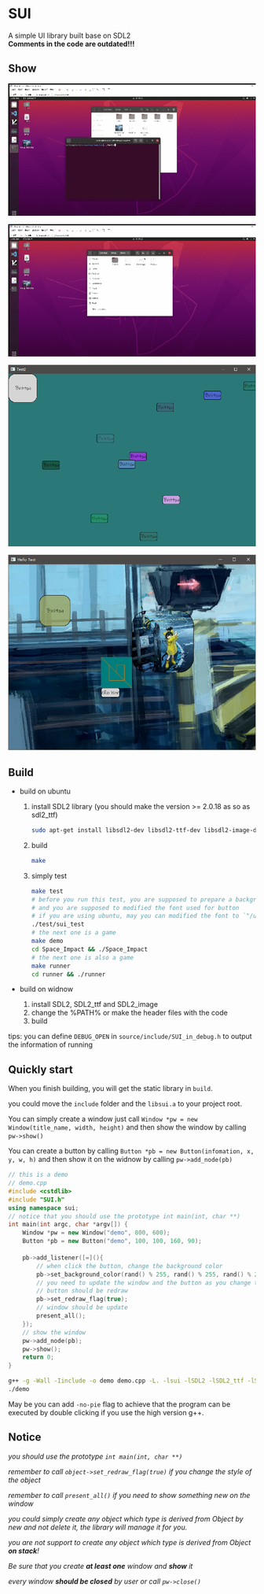 # SUI

A simple UI library built base on SDL2  
**Comments in the code are outdated!!!**

## Show

![ubuntu run test](https://github.com/ChenCgj/image-host/blob/6e06c64b2c01e11e00b39975513b595e8b644504/SUI/test.gif)

![ubuntu run demo](https://github.com/ChenCgj/image-host/blob/6e06c64b2c01e11e00b39975513b595e8b644504/SUI/demo.gif)

![window run test](https://github.com/ChenCgj/image-host/blob/6e06c64b2c01e11e00b39975513b595e8b644504/SUI/test2.png)

![window run test](https://github.com/ChenCgj/image-host/blob/6e06c64b2c01e11e00b39975513b595e8b644504/SUI/hello%20test.png)

## Build

- build on ubuntu

  1. install SDL2 library (you should make the version >= 2.0.18 as so as sdl2_ttf)

     ```sh
     sudo apt-get install libsdl2-dev libsdl2-ttf-dev libsdl2-image-dev
     ```

  2. build

     ```sh
     make
     ```

  3. simply test

     ```sh
     make test
     # before you run this test, you are supposed to prepare a background.jpg under the `./`
     # and you are supposed to modified the font used for button
     # if you are using ubuntu, may you can modified the font to `"/usr/share/fonts/truetype/ubuntu/UbuntuMono-B.ttf"` in `source/ui/SUI_button.cpp:23:32`
     ./test/sui_test
     # the next one is a game
     make demo
     cd Space_Impact && ./Space_Impact
     # the next one is also a game
     make runner
     cd runner && ./runner
     ```

- build on widnow

  1. install SDL2, SDL2_ttf and SDL2_image
  2. change the %PATH% or make the header files with the code
  3. build

tips: you can define `DEBUG_OPEN` in `source/include/SUI_in_debug.h` to output the information of running

## Quickly start

When you finish building, you will get the static library in `build`.

you could move the `include` folder and the `libsui.a` to your project root.

You can simply create a window just call `Window *pw = new Window(title_name, width, height)` and then show the window by calling `pw->show()`

You can create a button by calling `Button *pb = new Button(infomation, x, y, w, h)` and then show it on the widnow by calling `pw->add_node(pb)`

```cpp
// this is a demo
// demo.cpp
#include <cstdlib>
#include "SUI.h"
using namespace sui;
// notice that you should use the prototype int main(int, char **)
int main(int argc, char *argv[]) {
    Window *pw = new Window("demo", 800, 600);
    Button *pb = new Button("demo", 100, 100, 160, 90);

    pb->add_listener([=](){
        // when click the button, change the background color
        pb->set_background_color(rand() % 255, rand() % 255, rand() % 255, rand() % 255, Element_status::button_normal);
        // you need to update the window and the button as you change the color
        // button should be redraw
        pb->set_redraw_flag(true);
        // window should be update
        present_all();
    });
    // show the window
    pw->add_node(pb);
    pw->show();
    return 0;
}
```

```sh
g++ -g -Wall -Iinclude -o demo demo.cpp -L. -lsui -lSDL2 -lSDL2_ttf -lSDL2_image
./demo
```

May be you can add `-no-pie` flag to achieve that the program can be executed by double clicking if you use the high version g++.

## Notice

*you should use the prototype `int main(int, char **)`*

*remember to call `object->set_redraw_flag(true)` if you change the style of the object*

*remember to call `present_all()` if you need to show something new on the window*

*you could simply create any object which type is derived from Object by new and not delete it, the library will manage it for you.*

*you are not support to create any object which type is derived from Object **on stack**!*

*Be sure that you create **at least one** window and **show** it*

*every window **should be closed** by user or call `pw->close()`*
